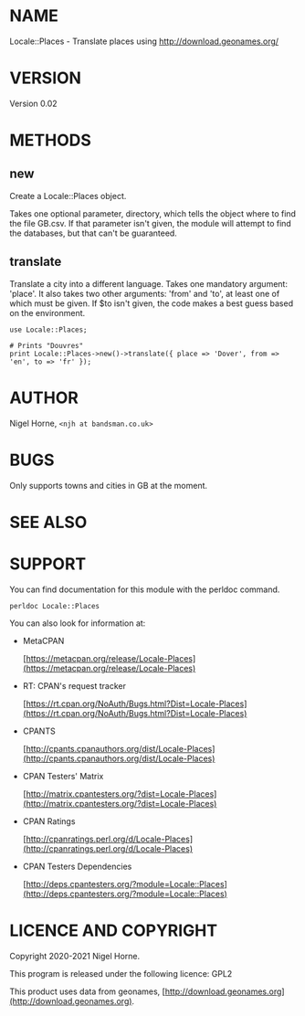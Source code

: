 # NAME

Locale::Places - Translate places using http://download.geonames.org/

# VERSION

Version 0.02

# METHODS

## new

Create a Locale::Places object.

Takes one optional parameter, directory,
which tells the object where to find the file GB.csv.
If that parameter isn't given,
the module will attempt to find the databases,
but that can't be guaranteed.

## translate

Translate a city into a different language.
Takes one mandatory argument: 'place'.
It also takes two other arguments:
'from' and 'to',
at least one of which must be given.
If $to isn't given,
the code makes a best guess based on the environment.

    use Locale::Places;

    # Prints "Douvres"
    print Locale::Places->new()->translate({ place => 'Dover', from => 'en', to => 'fr' });

# AUTHOR

Nigel Horne, `<njh at bandsman.co.uk>`

# BUGS

Only supports towns and cities in GB at the moment.

# SEE ALSO

# SUPPORT

You can find documentation for this module with the perldoc command.

    perldoc Locale::Places

You can also look for information at:

- MetaCPAN

    [https://metacpan.org/release/Locale-Places](https://metacpan.org/release/Locale-Places)

- RT: CPAN's request tracker

    [https://rt.cpan.org/NoAuth/Bugs.html?Dist=Locale-Places](https://rt.cpan.org/NoAuth/Bugs.html?Dist=Locale-Places)

- CPANTS

    [http://cpants.cpanauthors.org/dist/Locale-Places](http://cpants.cpanauthors.org/dist/Locale-Places)

- CPAN Testers' Matrix

    [http://matrix.cpantesters.org/?dist=Locale-Places](http://matrix.cpantesters.org/?dist=Locale-Places)

- CPAN Ratings

    [http://cpanratings.perl.org/d/Locale-Places](http://cpanratings.perl.org/d/Locale-Places)

- CPAN Testers Dependencies

    [http://deps.cpantesters.org/?module=Locale::Places](http://deps.cpantesters.org/?module=Locale::Places)

# LICENCE AND COPYRIGHT

Copyright 2020-2021 Nigel Horne.

This program is released under the following licence: GPL2

This product uses data from geonames, [http://download.geonames.org](http://download.geonames.org).
